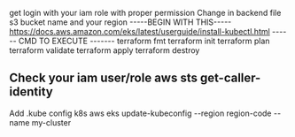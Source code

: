 get login with your iam role with proper permission
Change in backend file s3 bucket name and your region
-----BEGIN WITH THIS-----
https://docs.aws.amazon.com/eks/latest/userguide/install-kubectl.html
------ CMD TO EXECUTE -------
terraform fmt
terraform init
terraform plan
terraform validate
terraform apply 
terraform destroy

Check your iam user/role
aws sts get-caller-identity
--------
Add .kube config k8s
aws eks update-kubeconfig --region region-code --name my-cluster

